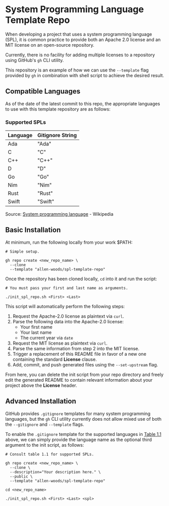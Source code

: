 # System Programming Language Template Repo

When developing a project that uses a system programming language (SPL), it is common practice to provide both an Apache 2.0 license and an MIT license on an open-source repository.

Currently, there is no facility for adding multiple licenses to a repository using GitHub's `gh` CLI utility.

This repository is an example of how we can use the `--template` flag provided by `gh` in combination with shell script to achieve the desired result.

## Compatible Languages

As of the date of the latest commit to this repo, the appropriate languages to use with this template repository are as follows:

### Supported SPLs

| Language | Gitignore String |
| :------- | :--------------- |
| Ada      | "Ada"            |
| C        | "C"              |
| C++      | "C++"            |
| D        | "D"              |
| Go       | "Go"             |
| Nim      | "Nim"            |
| Rust     | "Rust"           |
| Swift    | "Swift"          |

Source: [System programming language](https://en.wikipedia.org/wiki/System_programming_language) - Wikipedia

## Basic Installation

At minimum, run the following locally from your work $PATH:

```shell
# Simple setup.

gh repo create <new_repo_name> \
  --clone
  --template "allen-woods/spl-template-repo"
```

Once the repository has been cloned locally, `cd` into it and run the script:

```shell
# You must pass your first and last name as arguments.

./init_spl_repo.sh <First> <Last>
```

This script will automatically perform the following steps:

1. Request the Apache-2.0 license as plaintext via `curl`.
2. Parse the following data into the Apache-2.0 license:
   - Your first name
   - Your last name
   - The current year via `date`
3. Request the MIT license as plaintext via `curl`.
4. Parse the same information from step 2 into the MIT license.
5. Trigger a replacement of this README file in favor of a new one containing the standard **License** clause.
6. Add, commit, and push generated files using the `--set-upstream` flag.

From here, you can delete the init script from your repo directory and freely edit the generated README to contain relevant information about your project above the **License** header.

## Advanced Installation

GitHub provides `.gitignore` templates for many system programming languages, but the `gh` CLI utility currently does not allow mixed use of both the `--gitignore` and `--template` flags.

To enable the `.gitignore` template for the supported languages in [Table 1.1](#supported-spls) above, we can simply provide the language name as the optional third argument to the init script, as follows:

```shell
# Consult table 1.1 for supported SPLs.

gh repo create <new_repo_name> \
  --clone \
  --description="Your description here." \
  --public \
  --template "allen-woods/spl-template-repo"

cd <new_repo_name>

./init_spl_repo.sh <First> <Last> <spl>
```
